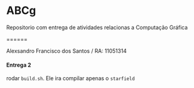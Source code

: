 ABCg
======

Repositorio com entrega de atividades relacionas a Computação Gráfica

======

Alexsandro Francisco dos Santos / RA: 11051314

#### Entrega 2

rodar ```build.sh```. Ele ira compilar apenas o ```starfield```
